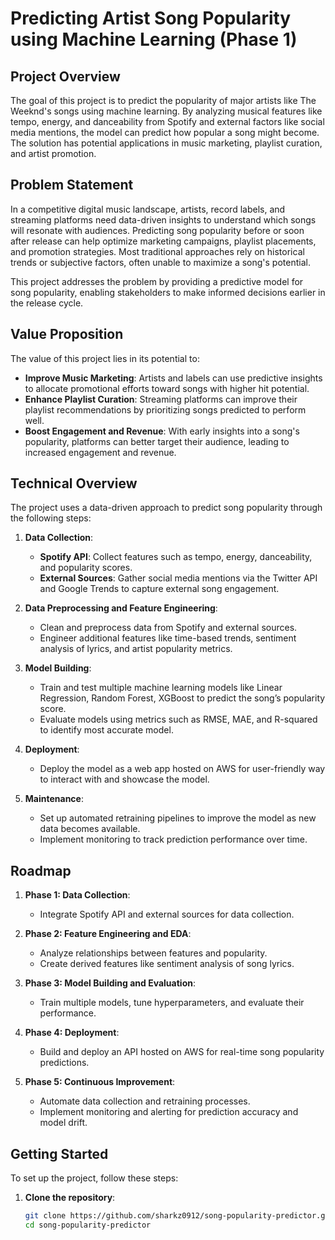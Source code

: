 # Predicting Artist Song Popularity using Machine Learning (Phase 1)

## Project Overview

The goal of this project is to predict the popularity of major artists like The Weeknd's songs using machine learning. By analyzing musical features like tempo, energy, and danceability from Spotify and external factors like social media mentions, the model can predict how popular a song might become. The solution has potential applications in music marketing, playlist curation, and artist promotion.

## Problem Statement

In a competitive digital music landscape, artists, record labels, and streaming platforms need data-driven insights to understand which songs will resonate with audiences. Predicting song popularity before or soon after release can help optimize marketing campaigns, playlist placements, and promotion strategies. Most traditional approaches rely on historical trends or subjective factors, often unable to maximize a song's potential.

This project addresses the problem by providing a predictive model for song popularity, enabling stakeholders to make informed decisions earlier in the release cycle.

## Value Proposition

The value of this project lies in its potential to:

- **Improve Music Marketing**: Artists and labels can use predictive insights to allocate promotional efforts toward songs with higher hit potential.
- **Enhance Playlist Curation**: Streaming platforms can improve their playlist recommendations by prioritizing songs predicted to perform well.
- **Boost Engagement and Revenue**: With early insights into a song's popularity, platforms can better target their audience, leading to increased engagement and revenue.

## Technical Overview

The project uses a data-driven approach to predict song popularity through the following steps:

1. **Data Collection**:
   - **Spotify API**: Collect features such as tempo, energy, danceability, and popularity scores.
   - **External Sources**: Gather social media mentions via the Twitter API and Google Trends to capture external song engagement.

2. **Data Preprocessing and Feature Engineering**:
   - Clean and preprocess data from Spotify and external sources.
   - Engineer additional features like time-based trends, sentiment analysis of lyrics, and artist popularity metrics.

3. **Model Building**:
   - Train and test multiple machine learning models like Linear Regression, Random Forest, XGBoost to predict the song’s popularity score.
   - Evaluate models using metrics such as RMSE, MAE, and R-squared to identify most accurate model.

4. **Deployment**:
   - Deploy the model as a web app hosted on AWS for user-friendly way to interact with and showcase the model.

5. **Maintenance**:
   - Set up automated retraining pipelines to improve the model as new data becomes available.
   - Implement monitoring to track prediction performance over time.

## Roadmap

1. **Phase 1: Data Collection**: 
   - Integrate Spotify API and external sources for data collection.
   
2. **Phase 2: Feature Engineering and EDA**:
   - Analyze relationships between features and popularity.
   - Create derived features like sentiment analysis of song lyrics.

3. **Phase 3: Model Building and Evaluation**:
   - Train multiple models, tune hyperparameters, and evaluate their performance.

4. **Phase 4: Deployment**:
   - Build and deploy an API hosted on AWS for real-time song popularity predictions.

5. **Phase 5: Continuous Improvement**:
   - Automate data collection and retraining processes.
   - Implement monitoring and alerting for prediction accuracy and model drift.

## Getting Started

To set up the project, follow these steps:

1. **Clone the repository**:
   ```bash
   git clone https://github.com/sharkz0912/song-popularity-predictor.git
   cd song-popularity-predictor
